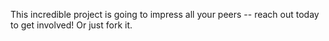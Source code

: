 This incredible project is going to impress all your peers -- reach out today to get involved! Or just fork it.
